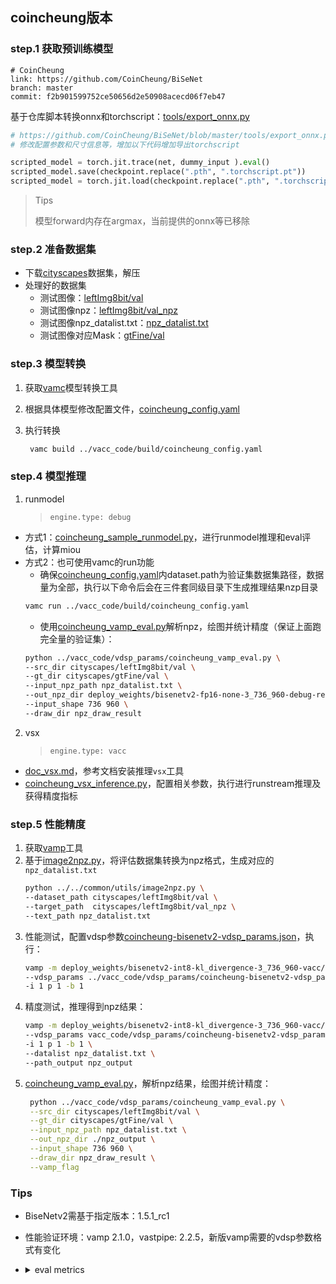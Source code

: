 
## coincheung版本

### step.1 获取预训练模型
```
# CoinCheung
link: https://github.com/CoinCheung/BiSeNet
branch: master
commit: f2b901599752ce50656d2e50908acecd06f7eb47
```

基于仓库脚本转换onnx和torchscript：[tools/export_onnx.py](https://github.com/CoinCheung/BiSeNet/blob/master/tools/export_onnx.py)

```python
# https://github.com/CoinCheung/BiSeNet/blob/master/tools/export_onnx.py#L42
# 修改配置参数和尺寸信息等，增加以下代码增加导出torchscript

scripted_model = torch.jit.trace(net, dummy_input ).eval()
scripted_model.save(checkpoint.replace(".pth", ".torchscript.pt"))
scripted_model = torch.jit.load(checkpoint.replace(".pth", ".torchscript.pt"))
```

> Tips
> 
> 模型forward内存在argmax，当前提供的onnx等已移除
> 

### step.2 准备数据集
- 下载[cityscapes](https://www.cityscapes-dataset.com/)数据集，解压
- 处理好的数据集
  - 测试图像：[leftImg8bit/val](http://10.23.4.235:8080/datasets/seg/cityscapes/leftImg8bit/val/?download=zip)
  - 测试图像npz：[leftImg8bit/val_npz](http://10.23.4.235:8080/datasets/seg/cityscapes/leftImg8bit/val_npz/?download=zip)
  - 测试图像npz_datalist.txt：[npz_datalist.txt](http://10.23.4.235:8080/datasets/seg/cityscapes/npz_datalist.txt)
  - 测试图像对应Mask：[gtFine/val](http://10.23.4.235:8080/datasets/seg/cityscapes/gtFine/val/?download=zip)

### step.3 模型转换
1. 获取[vamc](../../../docs/doc_vamc.md)模型转换工具
2. 根据具体模型修改配置文件，[coincheung_config.yaml](../vacc_code/build/coincheung_config.yaml)
3. 执行转换

   ```bash
    vamc build ../vacc_code/build/coincheung_config.yaml
   ```
### step.4 模型推理
1. runmodel
   > `engine.type: debug`
  - 方式1：[coincheung_sample_runmodel.py](../vacc_code/runmodel/coincheung_sample_runmodel.py)，进行runmodel推理和eval评估，计算miou
  - 方式2：也可使用vamc的run功能
    - 确保[coincheung_config.yaml](../vacc_code/build/coincheung_config.yaml)内dataset.path为验证集数据集路径，数据量为全部，执行以下命令后会在三件套同级目录下生成推理结果nzp目录
    ```bash
    vamc run ../vacc_code/build/coincheung_config.yaml
    ```
    - 使用[coincheung_vamp_eval.py](../vacc_code/vdsp_params/coincheung_vamp_eval.py)解析npz，绘图并统计精度（保证上面跑完全量的验证集）：
    ```bash
    python ../vacc_code/vdsp_params/coincheung_vamp_eval.py \
    --src_dir cityscapes/leftImg8bit/val \
    --gt_dir cityscapes/gtFine/val \
    --input_npz_path npz_datalist.txt \
    --out_npz_dir deploy_weights/bisenetv2-fp16-none-3_736_960-debug-result \
    --input_shape 736 960 \
    --draw_dir npz_draw_result
    ```

2. vsx
    > `engine.type: vacc`

- [doc_vsx.md](../../../docs/doc_vsx.md)，参考文档安装推理`vsx`工具
- [coincheung_vsx_inference.py](../vacc_code/vsx/coincheung_vsx_inference.py)，配置相关参数，执行进行runstream推理及获得精度指标


### step.5 性能精度
1. 获取[vamp](../../../docs/doc_vamp.md)工具
2. 基于[image2npz.py](../../common/utils/image2npz.py)，将评估数据集转换为npz格式，生成对应的`npz_datalist.txt`
    ```bash
    python ../../common/utils/image2npz.py \
    --dataset_path cityscapes/leftImg8bit/val \
    --target_path  cityscapes/leftImg8bit/val_npz \
    --text_path npz_datalist.txt
    ```
3. 性能测试，配置vdsp参数[coincheung-bisenetv2-vdsp_params.json](../vacc_code/vdsp_params/coincheung-bisenetv2-vdsp_params.json)，执行：
    ```bash
    vamp -m deploy_weights/bisenetv2-int8-kl_divergence-3_736_960-vacc/bisenetv2 \
    --vdsp_params ../vacc_code/vdsp_params/coincheung-bisenetv2-vdsp_params.json \
    -i 1 p 1 -b 1
    ```
4. 精度测试，推理得到npz结果：
    ```bash
    vamp -m deploy_weights/bisenetv2-int8-kl_divergence-3_736_960-vacc/bisenetv2 \
    --vdsp_params vacc_code/vdsp_params/coincheung-bisenetv2-vdsp_params.json \
    -i 1 p 1 -b 1 \
    --datalist npz_datalist.txt \
    --path_output npz_output
    ```
5. [coincheung_vamp_eval.py](../vacc_code/vdsp_params/coincheung_vamp_eval.py)，解析npz结果，绘图并统计精度：
   ```bash
    python ../vacc_code/vdsp_params/coincheung_vamp_eval.py \
    --src_dir cityscapes/leftImg8bit/val \
    --gt_dir cityscapes/gtFine/val \
    --input_npz_path npz_datalist.txt \
    --out_npz_dir ./npz_output \
    --input_shape 736 960 \
    --draw_dir npz_draw_result \
    --vamp_flag
   ```


### Tips
- BiseNetv2需基于指定版本：1.5.1_rc1
- 性能验证环境：vamp 2.1.0，vastpipe: 2.2.5，新版vamp需要的vdsp参数格式有变化
- 
    <details><summary>eval metrics</summary>

    ```
    bisenetv1_city_new.pth
    validation pixAcc: 94.125, mIoU: 67.629

    bisenetv1_city0629-fp16-none-3_736_960-vacc
    validation pixAcc: 94.099, mIoU: 67.457

    bisenetv1_city0629-int8-kl_divergence-3_736_960-vacc
    validation pixAcc: 93.604, mIoU: 64.615

    bisenetv2_city.pth
    validation pixAcc: 94.713, mIoU: 69.778

    bisenetv2_city0629-fp16-none-3_736_960-vacc
    validation pixAcc: 94.719, mIoU: 69.769

    bisenetv2_city0629-int8-kl_divergence-3_736_960-vacc
    validation pixAcc: 94.503, mIoU: 68.111
    ```
    </details>
